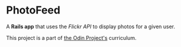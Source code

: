 # PhotoFeed

A **Rails app** that uses the *Flickr API* to display photos for a given user.

This project is a part of [the Odin Project's](https://www.theodinproject.com/courses/ruby-on-rails/lessons/apis) curriculum.
